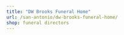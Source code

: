 ```yaml
---
title: "DW Brooks Funeral Home"
url: /san-antonio/dw-brooks-funeral-home/
shop: funeral directors
---
```

